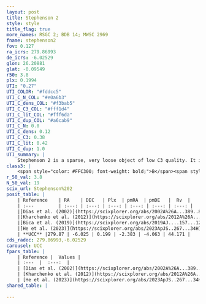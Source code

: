 ```yaml
---
layout: post
title: Stephenson 2
style: style
title_flag: true
more_names: RSGC 2; BDB 14; MWSC 2969
fname: stephenson2
fov: 0.127
ra_icrs: 279.86993
de_icrs: -6.02529
glon: 26.20881
glat: -0.09549
r50: 3.8
plx: 0.1994
UTI: "0.27"
UTI_COLOR: "#fddcc5"
UTI_C_N_COL: "#e0a6b3"
UTI_C_dens_COL: "#f3bab5"
UTI_C_C3_COL: "#fff1d4"
UTI_C_lit_COL: "#fff6da"
UTI_C_dup_COL: "#a6cab9"
UTI_C_N: 0.0
UTI_C_dens: 0.12
UTI_C_C3: 0.38
UTI_C_lit: 0.42
UTI_C_dup: 1.0
UTI_summary: |
    Stephenson 2 is a sparse, very loose object of low C3 quality. It is poorly studied in the literature.<br><br><span style="color: #99180f; font-weight: bold;">Warning: </span>contains less than 25 stars with <i>P>0.5</i> estimated.
class3: |
    <span style="color: #FFC300; font-weight: bold;">B</span><span style="color: red; font-weight: bold;">C</span>
r_50_val: 3.8
N_50_val: 19
scix_url: Stephenson%202
posit_table: |
    | Reference    | RA    | DEC   | Plx  | pmRA  | pmDE   |  Rv  |
    | :---         | :---: | :---: | :---: | :---: | :---: | :---: |
    |[Dias et al. (2002)](https://scixplorer.org/abs/2002A%26A...389..871D) | 279.921 | -6.028 | -- | -0.44 | 0.8 | -- |
    |[Kharchenko et al. (2012)](https://scixplorer.org/abs/2012A%26A...543A.156K) | 279.915 | -6.03 | -- | 2.69 | -7.0 | -- |
    |[Bica et al. (2019)](https://scixplorer.org/abs/2019AJ....157...12B) | 279.823 | -6.034 | -- | -- | -- | -- |
    |[He et al. (2023)](https://scixplorer.org/abs/2023ApJS..267...34H) | 279.941 | -6.095 | 0.307 | -0.99 | -1.913 | 217.63 |
    | **UCC** |279.87 | -6.025 | 0.199 | -2.383 | -4.063 | 44.171 | 
cds_radec: 279.86993,-6.02529
carousel: UCC
fpars_table: |
    | Reference |  Values |
    | :---  |  :---:  |
    | [Dias et al. (2002)](https://scixplorer.org/abs/2002A%26A...389..871D) | `E(B-V)=1.2, Dist=5900.0, Age=7.3` |
    | [Kharchenko et al. (2012)](https://scixplorer.org/abs/2012A%26A...543A.156K) | `e_bv=3.227, distance=1128, log_age=6.0` |
    | [He et al. (2023)](https://scixplorer.org/abs/2023ApJS..267...34H) | `A0=5.15, m-M=13.05, logA=6.8` |
shared_table: |
    
---
```

